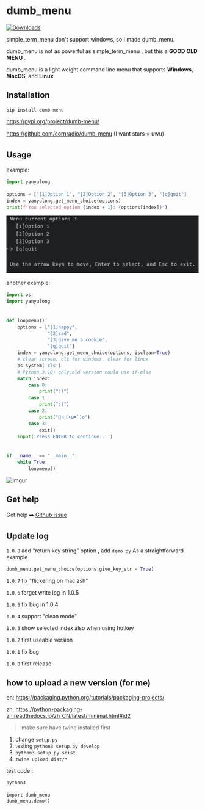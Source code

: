 # dumb_menu

[![Downloads](https://static.pepy.tech/badge/dumb-menu)](https://pepy.tech/project/dumb-menu)

simple_term_menu don't support windows, so I made dumb_menu.

dumb_menu is not as powerful as simple_term_menu , but this a **GOOD OLD MENU** .

dumb_menu is a light weight command line menu that supports **Windows**, **MacOS**, and **Linux**.


## Installation

```
pip install dumb-menu
```

https://pypi.org/project/dumb-menu/

https://github.com/cornradio/dumb_menu (I want stars ⭐ uwu)

## Usage

example:

```python
import yanyulong

options = ["[1]Option 1", "[2]Option 2", "[3]Option 3", "[q]quit"]
index = yanyulong.get_menu_choice(options)
print(f"You selected option {index + 1}: {options[index]}")
```


![png](https://raw.githubusercontent.com/cornradio/imgs/main/20230214163952.png)

another example:

```python
import os
import yanyulong


def loopmenu():
    options = ["[1]happy",
               "[2]sad",
               "[3]give me a cookie",
               "[q]quit"]
    index = yanyulong.get_menu_choice(options, isclean=True)
    # clear screen, cls for windows, clear for linux
    os.system('cls')
    # Python 3.10+ only,old version could use if-else
    match index:
        case 0:
            print(":)")
        case 1:
            print(":(")
        case 2:
            print("🍪ヾ(•ω•`)o")
        case 3:
            exit()
    input('Press ENTER to continue...')


if __name__ == "__main__":
    while True:
        loopmenu()
```
![Imgur](https://i.imgur.com/7zjLt8g.png)


## Get help

Get help ➡️ [Github issue](https://github.com/cornradio/dumb_menu/issues)

## Update log


`1.0.8` add "return key string" option , add `demo.py`  As a straightforward example

```python
dumb_menu.get_menu_choice(options,give_key_str = True)
```

`1.0.7` fix "flickering on mac zsh" 

`1.0.6` forget write log in 1.0.5

`1.0.5` fix bug in 1.0.4

`1.0.4` support "clean mode" 

`1.0.3` show selected index also when using hotkey  

`1.0.2` first useable version

`1.0.1` fix bug

`1.0.0` first release

## how to upload a new version (for me)

en: https://packaging.python.org/tutorials/packaging-projects/ 

zh: https://python-packaging-zh.readthedocs.io/zh_CN/latest/minimal.html#id2

> make sure have twine installed first

1. change `setup.py`
2. testing `python3 setup.py develop`
3. `python3 setup.py sdist`
4. `twine upload dist/*`

test code :
```
python3

import dumb_menu
dumb_menu.demo()
```